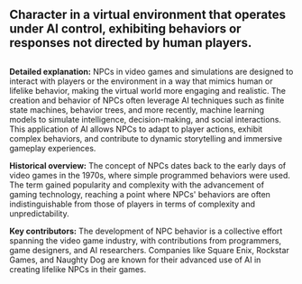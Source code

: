 ## Character in a virtual environment that operates under AI control, exhibiting behaviors or responses not directed by human players.
##

**Detailed explanation:** NPCs in video games and simulations are designed to interact with players or the environment in a way that mimics human or lifelike behavior, making the virtual world more engaging and realistic. The creation and behavior of NPCs often leverage AI techniques such as finite state machines, behavior trees, and more recently, machine learning models to simulate intelligence, decision-making, and social interactions. This application of AI allows NPCs to adapt to player actions, exhibit complex behaviors, and contribute to dynamic storytelling and immersive gameplay experiences.

**Historical overview:** The concept of NPCs dates back to the early days of video games in the 1970s, where simple programmed behaviors were used. The term gained popularity and complexity with the advancement of gaming technology, reaching a point where NPCs' behaviors are often indistinguishable from those of players in terms of complexity and unpredictability.

**Key contributors:** The development of NPC behavior is a collective effort spanning the video game industry, with contributions from programmers, game designers, and AI researchers. Companies like Square Enix, Rockstar Games, and Naughty Dog are known for their advanced use of AI in creating lifelike NPCs in their games.